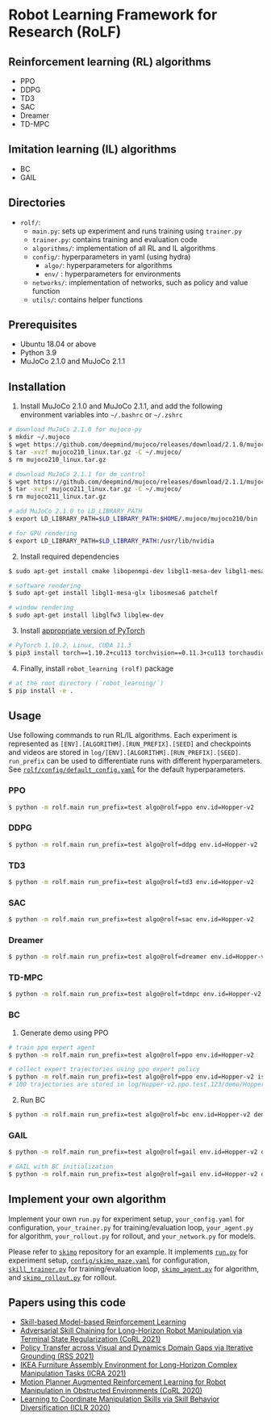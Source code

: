 # Robot Learning Framework for Research (RoLF)


## Reinforcement learning (RL) algorithms
* PPO
* DDPG
* TD3
* SAC
* Dreamer
* TD-MPC


## Imitation learning (IL) algorithms
* BC
* GAIL


## Directories
* `rolf/`:
  * `main.py`: sets up experiment and runs training using `trainer.py`
  * `trainer.py`: contains training and evaluation code
  * `algorithms/`: implementation of all RL and IL algorithms
  * `config/`: hyperparameters in yaml (using hydra)
    * `algo/`: hyperparameters for algorithms
    * `env/` : hyperparameters for environments
  * `networks/`: implementation of networks, such as policy and value function
  * `utils/`: contains helper functions


## Prerequisites
* Ubuntu 18.04 or above
* Python 3.9
* MuJoCo 2.1.0 and MuJoCo 2.1.1


## Installation

1. Install MuJoCo 2.1.0 and MuJoCo 2.1.1, and add the following environment variables into `~/.bashrc` or `~/.zshrc`
```bash
# download MuJoCo 2.1.0 for mujoco-py
$ mkdir ~/.mujoco
$ wget https://github.com/deepmind/mujoco/releases/download/2.1.0/mujoco210-linux-x86_64.tar.gz -O mujoco210_linux.tar.gz
$ tar -xvzf mujoco210_linux.tar.gz -C ~/.mujoco/
$ rm mujoco210_linux.tar.gz

# download MuJoCo 2.1.1 for dm_control
$ wget https://github.com/deepmind/mujoco/releases/download/2.1.1/mujoco-2.1.1-linux-x86_64.tar.gz -O mujoco211_linux.tar.gz
$ tar -xvzf mujoco211_linux.tar.gz -C ~/.mujoco/
$ rm mujoco211_linux.tar.gz

# add MuJoCo 2.1.0 to LD_LIBRARY_PATH
$ export LD_LIBRARY_PATH=$LD_LIBRARY_PATH:$HOME/.mujoco/mujoco210/bin

# for GPU rendering
$ export LD_LIBRARY_PATH=$LD_LIBRARY_PATH:/usr/lib/nvidia
```

2. Install required dependencies
```bash
$ sudo apt-get install cmake libopenmpi-dev libgl1-mesa-dev libgl1-mesa-glx libosmesa6-dev patchelf libglew-dev

# software rendering
$ sudo apt-get install libgl1-mesa-glx libosmesa6 patchelf

# window rendering
$ sudo apt-get install libglfw3 libglew-dev
```

3. Install [appropriate version of PyTorch](https://pytorch.org/get-started/locally/)
```bash
# PyTorch 1.10.2, Linux, CUDA 11.3
$ pip3 install torch==1.10.2+cu113 torchvision==0.11.3+cu113 torchaudio==0.10.2+cu113 -f https://download.pytorch.org/whl/cu113/torch_stable.html
```

4. Finally, install `robot_learning (rolf)` package
```bash
# at the root directory (`robot_learning/`)
$ pip install -e .
```


## Usage

Use following commands to run RL/IL algorithms. Each experiment is represented as `[ENV].[ALGORITHM].[RUN_PREFIX].[SEED]` and checkpoints and videos are stored in `log/[ENV].[ALGORITHM].[RUN_PREFIX].[SEED]`. `run_prefix` can be used to differentiate runs with different hyperparameters. See [`rolf/config/default_config.yaml`](rolf/config/default_config.yaml) for the default hyperparameters.


### PPO
```bash
$ python -m rolf.main run_prefix=test algo@rolf=ppo env.id=Hopper-v2
```

### DDPG
```bash
$ python -m rolf.main run_prefix=test algo@rolf=ddpg env.id=Hopper-v2
```

### TD3
```bash
$ python -m rolf.main run_prefix=test algo@rolf=td3 env.id=Hopper-v2
```

### SAC
```bash
$ python -m rolf.main run_prefix=test algo@rolf=sac env.id=Hopper-v2
```

### Dreamer
```bash
$ python -m rolf.main run_prefix=test algo@rolf=dreamer env.id=Hopper-v2
```

### TD-MPC
```bash
$ python -m rolf.main run_prefix=test algo@rolf=tdmpc env.id=Hopper-v2
```

### BC
1. Generate demo using PPO
```bash
# train ppo expert agent
$ python -m rolf.main run_prefix=test algo@rolf=ppo env.id=Hopper-v2

# collect expert trajectories using ppo expert policy
$ python -m rolf.main run_prefix=test algo@rolf=ppo env.id=Hopper-v2 is_train=False record_video=False record_demo=True num_eval=100
# 100 trajectories are stored in log/Hopper-v2.ppo.test.123/demo/Hopper-v2.ppo.test.123_step_00001000000_100.pkl
```

2. Run BC
```bash
$ python -m rolf.main run_prefix=test algo@rolf=bc env.id=Hopper-v2 demo_path=log/Hopper-v2.ppo.test.123/demo/Hopper-v2.ppo.test.123_step_00001000000_100.pkl
```

### GAIL
```bash
$ python -m rolf.main run_prefix=test algo@rolf=gail env.id=Hopper-v2 demo_path=log/Hopper-v2.ppo.test.123/demo/Hopper-v2.ppo.test.123_step_00001000000_100.pkl

# GAIL with BC initialization
$ python -m rolf.main run_prefix=test algo@rolf=gail env.id=Hopper-v2 demo_path=log/Hopper-v2.ppo.test.123/demo/Hopper-v2.ppo.test.123_step_00001000000_100.pkl init_ckpt_path=log/Hopper-v2.bc.test.123/ckpt_00000020.pt init_ckpt_pretrained=True
```


## Implement your own algorithm
Implement your own `run.py` for experiment setup, `your_config.yaml` for configuration, `your_trainer.py` for training/evaluation loop, `your_agent.py` for algorithm, `your_rollout.py` for rollout, and `your_network.py` for models.

Please refer to [`skimo`](https://github.com/clvrai/skimo) repository for an example. It implements [`run.py`](https://github.com/clvrai/skimo/blob/main/run.py) for experiment setup, [`config/skimo_maze.yaml`](https://github.com/clvrai/skimo/blob/main/config/skimo_maze.yaml) for configuration, [`skill_trainer.py`](https://github.com/clvrai/skimo/blob/main/skill_trainer.py) for training/evaluation loop, [`skimo_agent.py`](https://github.com/clvrai/skimo/blob/main/skimo_agent.py) for algorithm, and [`skimo_rollout.py`](https://github.com/clvrai/skimo/blob/main/skimo_rollout.py) for rollout.


## Papers using this code
* [Skill-based Model-based Reinforcement Learning](https://clvrai.com/skimo)
* [Adversarial Skill Chaining for Long-Horizon Robot Manipulation via Terminal State Regularization (CoRL 2021)](https://clvrai.com/skill-chaining)
* [Policy Transfer across Visual and Dynamics Domain Gaps via Iterative Grounding (RSS 2021)](https://clvrai.com/idapt)
* [IKEA Furniture Assembly Environment for Long-Horizon Complex Manipulation Tasks (ICRA 2021)](https://clvrai.com/furniture)
* [Motion Planner Augmented Reinforcement Learning for Robot Manipulation in Obstructed Environments (CoRL 2020)](https://clvrai.com/mopa-rl)
* [Learning to Coordinate Manipulation Skills via Skill Behavior Diversification (ICLR 2020)](https://clvrai.com/coordination)
